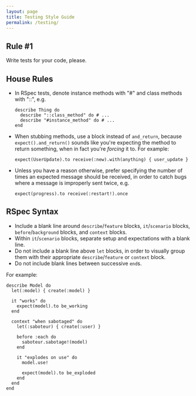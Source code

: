 ```yaml
---
layout: page
title: Testing Style Guide
permalink: /testing/
---
```


## Rule #1

Write tests for your code, please.

## House Rules

- In RSpec tests, denote instance methods with "#" and class methods with "::", e.g.
  
      describe Thing do
        describe "::class_method" do # ...
        describe "#instance_method" do # ...
      end

- When stubbing methods, use a block instead of `and_return`, because `expect().and_return()` sounds like you're expecting the method to return something, when in fact you're *forcing* it to. For example:

      expect(UserUpdate).to receive(:new).with(anything) { user_update }

- Unless you have a reason otherwise, prefer specifying the number of times an expected message should be received, in order to catch bugs where a message is improperly sent twice, e.g.

      expect(progress).to receive(:restart!).once

## RSpec Syntax

- Include a blank line around `describe`/`feature` blocks, `it`/`scenario` blocks, `before`/`background` blocks, and `context` blocks.
- Within `it`/`scenario` blocks, separate setup and expectations with a blank line.
- Do not include a blank line above `let` blocks, in order to visually group them with their appropriate `describe`/`feature` or `context` block.
- Do not include blank lines between successive `end`s.

For example:
 
    describe Model do
      let(:model) { create(:model) }

      it "works" do
        expect(model).to be_working
      end

      context "when sabotaged" do
        let(:saboteur) { create(:user) }

        before :each do
          saboteur.sabotage!(model)
        end

        it "explodes on use" do
          model.use!
        
          expect(model).to be_exploded
        end
      end  
    end
